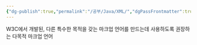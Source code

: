 ```yaml
---
{"dg-publish":true,"permalink":"/공부/Java/XML/","dgPassFrontmatter":true}
---
```



W3C에서 개발된, 다른 특수한 목적을 갖는 마크업 언어를 만드는데 사용하도록 권장하는 다목적 마크업 언어